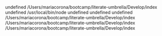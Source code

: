 
undefined
/Users/mariacorona/bootcamp/literate-umbrella/Develop/index
undefined
/usr/local/bin/node
undefined
undefined
undefined
/Users/mariacorona/bootcamp/literate-umbrella/Develop/index
/Users/mariacorona/bootcamp/literate-umbrella/Develop/index
/Users/mariacorona/bootcamp/literate-umbrella/Develop/index
